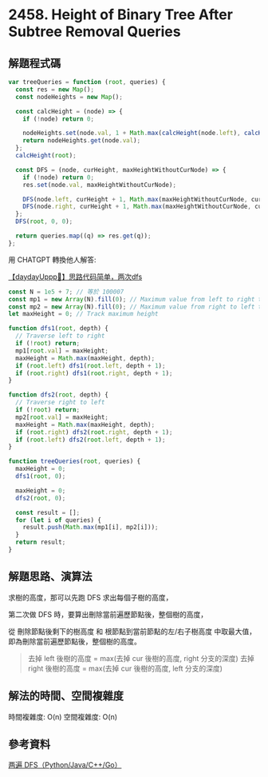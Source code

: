 # 2458. Height of Binary Tree After Subtree Removal Queries

## 解題程式碼

```javascript
var treeQueries = function (root, queries) {
  const res = new Map();
  const nodeHeights = new Map();

  const calcHeight = (node) => {
    if (!node) return 0;

    nodeHeights.set(node.val, 1 + Math.max(calcHeight(node.left), calcHeight(node.right)));
    return nodeHeights.get(node.val);
  };
  calcHeight(root);

  const DFS = (node, curHeight, maxHeightWithoutCurNode) => {
    if (!node) return 0;
    res.set(node.val, maxHeightWithoutCurNode);

    DFS(node.left, curHeight + 1, Math.max(maxHeightWithoutCurNode, curHeight + (nodeHeights.get(node?.right?.val) ?? 0)));
    DFS(node.right, curHeight + 1, Math.max(maxHeightWithoutCurNode, curHeight + (nodeHeights.get(node?.left?.val) ?? 0)));
  };
  DFS(root, 0, 0);

  return queries.map((q) => res.get(q));
};
```

用 CHATGPT 轉換他人解答:

[【daydayUppp🎈】思路代码简单，两次dfs](https://leetcode.cn/problems/height-of-binary-tree-after-subtree-removal-queries/solutions/1938390/daydayuppp-jian-dan-si-lu-liang-ci-dfs-b-brso/)

```javascript
const N = 1e5 + 7; // 等於 100007
const mp1 = new Array(N).fill(0); // Maximum value from left to right to node i
const mp2 = new Array(N).fill(0); // Maximum value from right to left to node i
let maxHeight = 0; // Track maximum height

function dfs1(root, depth) {
  // Traverse left to right
  if (!root) return;
  mp1[root.val] = maxHeight;
  maxHeight = Math.max(maxHeight, depth);
  if (root.left) dfs1(root.left, depth + 1);
  if (root.right) dfs1(root.right, depth + 1);
}

function dfs2(root, depth) {
  // Traverse right to left
  if (!root) return;
  mp2[root.val] = maxHeight;
  maxHeight = Math.max(maxHeight, depth);
  if (root.right) dfs2(root.right, depth + 1);
  if (root.left) dfs2(root.left, depth + 1);
}

function treeQueries(root, queries) {
  maxHeight = 0;
  dfs1(root, 0);

  maxHeight = 0;
  dfs2(root, 0);

  const result = [];
  for (let i of queries) {
    result.push(Math.max(mp1[i], mp2[i]));
  }
  return result;
}
```

## 解題思路、演算法

求樹的高度，那可以先跑 DFS 求出每個子樹的高度，

第二次做 DFS 時，要算出刪除當前遍歷節點後，整個樹的高度，

從 刪除節點後剩下的樹高度 和 根節點到當前節點的左/右子樹高度 中取最大值，即為刪除當前遍歷節點後，整個樹的高度。

> 去掉 left 後樹的高度 = max(去掉 cur 後樹的高度, right 分支的深度)
> 去掉 right 後樹的高度 = max(去掉 cur 後樹的高度, left 分支的深度)

## 解法的時間、空間複雜度

時間複雜度: O(n)
空間複雜度: O(n)

## 參考資料

[两遍 DFS（Python/Java/C++/Go）](https://leetcode.cn/problems/height-of-binary-tree-after-subtree-removal-queries/solutions/1936338/liang-bian-dfspythonjavacgo-by-endlessch-vvs4/)
